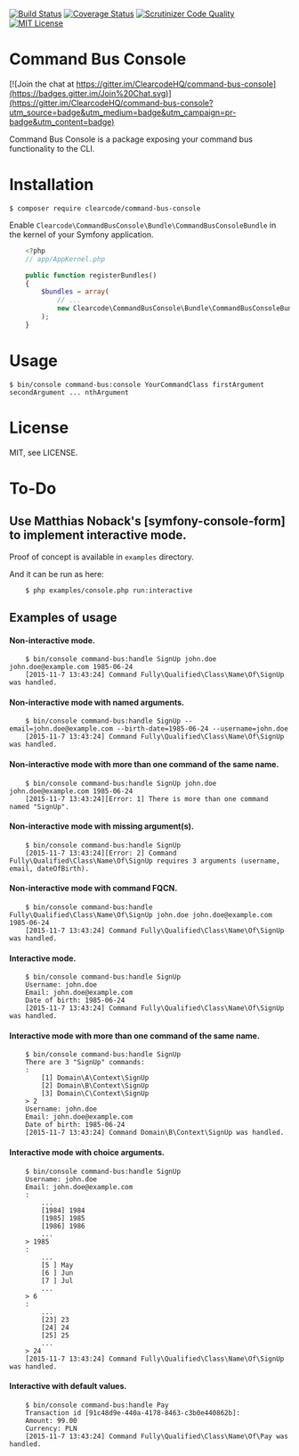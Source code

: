 [![Build Status](https://travis-ci.org/ClearcodeHQ/command-bus-console.svg?branch=master)](https://travis-ci.org/ClearcodeHQ/command-bus-console)
[![Coverage Status](https://coveralls.io/repos/ClearcodeHQ/command-bus-console/badge.svg?branch=master&service=github)](https://coveralls.io/github/ClearcodeHQ/command-bus-console?branch=master)
[![Scrutinizer Code Quality](https://scrutinizer-ci.com/g/ClearcodeHQ/command-bus-console/badges/quality-score.png?b=master)](https://scrutinizer-ci.com/g/ClearcodeHQ/command-bus-console/?branch=master)
[![MIT License](https://img.shields.io/packagist/l/clearcode/command-bus-console.svg)](https://github.com/ClearcodeHQ/command-bus-console/blob/master/LICENSE)

# Command Bus Console

[![Join the chat at https://gitter.im/ClearcodeHQ/command-bus-console](https://badges.gitter.im/Join%20Chat.svg)](https://gitter.im/ClearcodeHQ/command-bus-console?utm_source=badge&utm_medium=badge&utm_campaign=pr-badge&utm_content=badge)

Command Bus Console is a package exposing your command bus functionality to the CLI.

# Installation

```console
$ composer require clearcode/command-bus-console
```

Enable `Clearcode\CommandBusConsole\Bundle\CommandBusConsoleBundle` in the kernel of your Symfony application.

```php
    <?php
    // app/AppKernel.php

    public function registerBundles()
    {
        $bundles = array(
            // ...
            new Clearcode\CommandBusConsole\Bundle\CommandBusConsoleBundle(),
        );
    }
```

# Usage

```console
$ bin/console command-bus:console YourCommandClass firstArgument secondArgument ... nthArgument
```

# License

MIT, see LICENSE.

# To-Do

## Use Matthias Noback's [symfony-console-form] to implement interactive mode.
Proof of concept is available in ```examples``` directory.

And it can be run as here:

```console
    $ php examples/console.php run:interactive
```

## Examples of usage

#### Non-interactive mode.
```console
    $ bin/console command-bus:handle SignUp john.doe john.doe@example.com 1985-06-24
    [2015-11-7 13:43:24] Command Fully\Qualified\Class\Name\Of\SignUp was handled.
```

#### Non-interactive mode with named arguments.
```console
    $ bin/console command-bus:handle SignUp --email=john.doe@example.com --birth-date=1985-06-24 --username=john.doe
    [2015-11-7 13:43:24] Command Fully\Qualified\Class\Name\Of\SignUp was handled.
```

#### Non-interactive mode with more than one command of the same name.
```console
    $ bin/console command-bus:handle SignUp john.doe john.doe@example.com 1985-06-24
    [2015-11-7 13:43:24][Error: 1] There is more than one command named "SignUp".
```

#### Non-interactive mode with missing argument(s).
```console
    $ bin/console command-bus:handle SignUp
    [2015-11-7 13:43:24][Error: 2] Command Fully\Qualified\Class\Name\Of\SignUp requires 3 arguments (username, email, dateOfBirth).
```

#### Non-interactive mode with command FQCN.
```console
    $ bin/console command-bus:handle Fully\Qualified\Class\Name\Of\SignUp john.doe john.doe@example.com 1985-06-24
    [2015-11-7 13:43:24] Command Fully\Qualified\Class\Name\Of\SignUp was handled.
```

#### Interactive mode.
```console
    $ bin/console command-bus:handle SignUp
    Username: john.doe
    Email: john.doe@example.com
    Date of birth: 1985-06-24
    [2015-11-7 13:43:24] Command Fully\Qualified\Class\Name\Of\SignUp was handled.
```

#### Interactive mode with more than one command of the same name.
```console
    $ bin/console command-bus:handle SignUp
    There are 3 "SignUp" commands:
    :
        [1] Domain\A\Context\SignUp
        [2] Domain\B\Context\SignUp
        [3] Domain\C\Context\SignUp
    > 2
    Username: john.doe
    Email: john.doe@example.com
    Date of birth: 1985-06-24
    [2015-11-7 13:43:24] Command Domain\B\Context\SignUp was handled.
```

#### Interactive mode with choice arguments.
```console
    $ bin/console command-bus:handle SignUp
    Username: john.doe
    Email: john.doe@example.com
    :
        ...
        [1984] 1984
        [1985] 1985
        [1986] 1986
        ...
    > 1985
    :
        ...
        [5 ] May
        [6 ] Jun
        [7 ] Jul
        ...
    > 6
    :
        ...
        [23] 23
        [24] 24
        [25] 25
        ...
    > 24
    [2015-11-7 13:43:24] Command Fully\Qualified\Class\Name\Of\SignUp was handled.
```
#### Interactive with default values.
```console
    $ bin/console command-bus:handle Pay
    Transaction id [91c48d9e-440a-4178-8463-c3b0e440862b]:
    Amount: 99.00
    Currency: PLN
    [2015-11-7 13:43:24] Command Fully\Qualified\Class\Name\Of\Pay was handled.
```